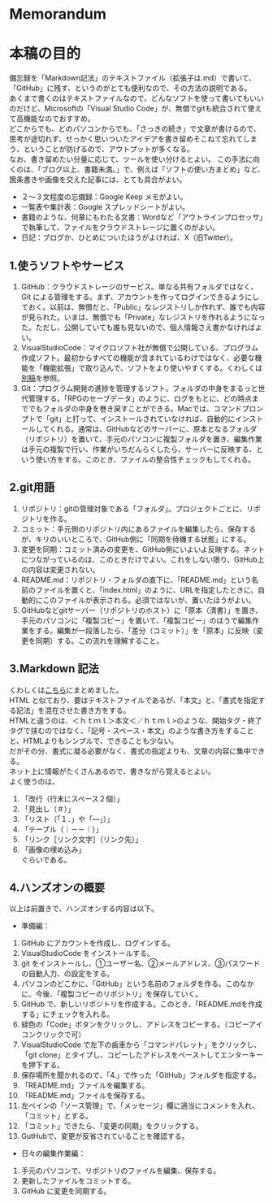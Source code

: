 # Memorandum
# 本稿の目的
備忘録を「Markdown記法」のテキストファイル（拡張子は.md）で書いて、「GitHub」に残す、というのがとても便利なので、その方法の説明である。  
あくまで書くのはテキストファイルなので、どんなソフトを使って書いてもいいのだけど、Microsoftの「Visual Studio Code」が、無償でgitも統合されて使えて高機能なのでおすすめ。  
どこからでも、どのパソコンからでも、「さっきの続き」で文章が書けるので、思考が途切れず、せっかく思いついたアイデアを書き留めそこねて忘れてしまう、ということが防げるので、アウトプットが多くなる。  
なお、書き留めたい分量に応じて、ツールを使い分けるとよい。
この手法に向くのは、「ブログ以上、書籍未満。」で、例えば「ソフトの使い方まとめ」など、箇条書きや画像を交えた記事には、とても具合がよい。  
- ２～３文程度の忘備録：Google Keep メモがよい。
- 一覧表や集計表：Google スプレッドシートがよい。
- 書籍のような、何章にもわたる文書：Wordなど「アウトラインプロセッサ」で執筆して、ファイルをクラウドストレージに置くのがよい。  
- 日記：ブログか、ひとめについたほうがよければ、X（旧Twitter）。  
  
## 1.使うソフトやサービス
1. GitHub：クラウドストレージのサービス。単なる共有フォルダではなく、Git による管理をする。まず、アカウントを作ってログインできるようにしておく。以前は、無償だと、「Public」なレジストリしか作れず、誰でも内容が見られた。いまは、無償でも「Private」なレジストリを作れるようになった。ただし、公開していても誰も見ないので、個人情報さえ書かなければよい。  
2. VisualStudioCode：マイクロソフト社が無償で公開している、プログラム作成ソフト。最初からすべての機能が含まれているわけではなく、必要な機能を「機能拡張」で取り込んで、ソフトをより使いやすくする。くわしくは[別稿](https://github.com/78tch/Extensions4Code/)を参照。  
3. Git：プログラム開発の進捗を管理するソフト。フォルダの中身をまるっと世代管理する。「RPGのセーブデータ」のように、ログをもとに、どの時点まででもフォルダの中身を巻き戻すことができる。Macでは、コマンドプロンプトで「git」と打って、インストールされていなければ、自動的にインストールしてくれる。通常は、GitHubなどのサーバーに、原本となるフォルダ（リポジトリ）を置いて、手元のパソコンに複製フォルダを置き、編集作業は手元の複製で行い、作業がいちだんらくしたら、サーバーに反映する、という使い方をする。このとき、ファイルの整合性チェックもしてくれる。  
  
## 2.git用語
1. リポジトリ：gitの管理対象である「フォルダ」。プロジェクトごとに、リポジトリを作る。
2. コミット：手元側のリポジトリ内にあるファイルを編集したら、保存するが、キリのいいところで、GitHub側に「同期を待機する状態」にする。
3. 変更を同期：コミット済みの変更を、GitHub側にいよいよ反映する。ネットにつながっているのは、このときだけでよい。これをしない限り、GitHub上の内容は変更されない。
4. README.md：リポジトリ・フォルダの直下に、「README.md」という名前のファイルを置くと、「index.html」のように、URLを指定したときに、自動的にこのファイルが表示される。必須ではないが、置いたほうがよい。
5. GitHubなどgitサーバー（リポジトリのホスト）に「原本（清書）」を置き、手元のパソコンに「複製コピー」を置いて、「複製コピー」のほうで編集作業をする。編集が一段落したら、「差分（コミット）」を「原本」に反映（変更を同期）する。この流れを理解すること。
  
## 3.Markdown 記法
くわしくは[こちら](./Markdown.md)にまとめました。  
HTML と似ており、要はテキストファイルであるが、「本文」と、「書式を指定する記法」を混在させた書き方をする。  
HTMLと違うのは、＜ｈｔｍｌ＞本文＜／ｈｔｍｌ>のような、開始タグ・終了タグで挟むのではなく、「記号・スペース・本文」のような書き方をすることと、HTMLよりもシンプルで、できることも少ない。  
だがその分、書式に凝る必要がなく、書式の指定よりも、文章の内容に集中できる。  
ネット上に情報がたくさんあるので、書きながら覚えるとよい。  
よく使うのは、  
1. 「改行（行末にスペース２個）」  
2. 「見出し（＃）」  
3. 「リスト（「１．」や「―」）」  
4. 「テーブル（｜－－｜）」  
5. 「リンク［リンク文字］（リンク先）」  
6. 「画像の埋め込み」  
ぐらいである。  
  
## 4.ハンズオンの概要
以上は前置きで、ハンズオンする内容は以下。
- 準備編：  
1. GitHub にアカウントを作成し、ログインする。
2. VisualStudioCode をインストールする。
3. git をインストールし、①ユーザー名、②メールアドレス、③パスワードの自動入力、の設定をする。
4. パソコンのどこかに、「GitHub」という名前のフォルダを作る。このなかに、今後、「複製コピーのリポジトリ」を保存していく。
5. GitHub で、新しいリポジトリを作成する。このとき、「README.mdを作成する」にチェックを入れる。
6. 緑色の「Code」ボタンをクリックし、アドレスをコピーする。（コピーアイコンクリックで可）
7. VisualStudioCode で左下の歯車から「コマンドパレット」をクリックし、「git clone」とタイプし、コピーしたアドレスをペーストしてエンターキーを押下する。
8. 保存場所を聞かれるので、「4.」で作った「GitHub」フォルダを指定する。
9. 「README.md」ファイルを編集する。
10. 「README.md」ファイルを保存する。
11. 左ペインの「ソース管理」で、「メッセージ」欄に適当にコメントを入れ、「コミット」とする。
12. 「コミット」できたら、「変更の同期」をクリックする。
13. GutHubで、変更が反省されていることを確認する。
  
  
- 日々の編集作業編：  
1. 手元のパソコンで、リポジトリのファイルを編集、保存する。
2. 更新したファイルをコミットする。
3. GitHub に変更を同期する。
